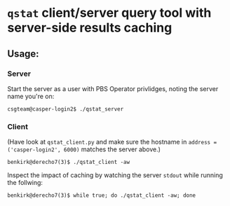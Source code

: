 # `qstat` client/server query tool with server-side results caching

## Usage:

### Server
Start the server as a user with PBS Operator privlidges, noting the server name you're on:
```pre
csgteam@casper-login2$ ./qstat_server
```
### Client
(Have look at `qstat_client.py` and make sure the hostname in `address = ('casper-login2', 6000)` matches the server above.)
```pre
benkirk@derecho7(3)$ ./qstat_client -aw
```
Inspect the impact of caching by watching the server `stdout` while running the follwing:
```pre
benkirk@derecho7(3)$ while true; do ./qstat_client -aw; done
```
